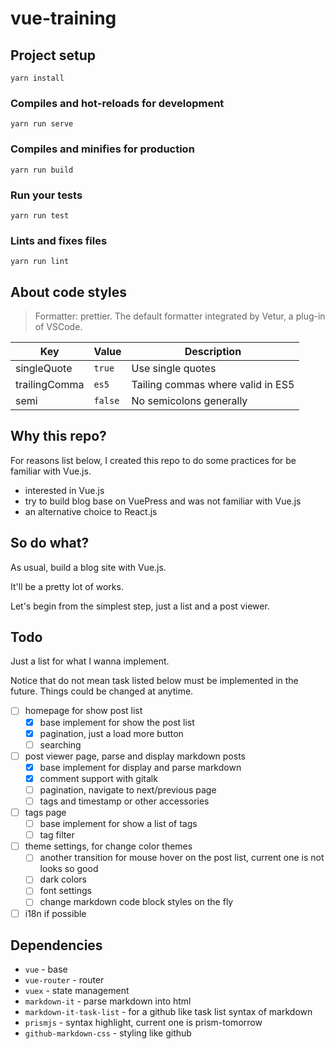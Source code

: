 # vue-training

## Project setup

```
yarn install
```

### Compiles and hot-reloads for development

```
yarn run serve
```

### Compiles and minifies for production

```
yarn run build
```

### Run your tests

```
yarn run test
```

### Lints and fixes files

```
yarn run lint
```

## About code styles

> Formatter: prettier. The default formatter integrated by Vetur, a plug-in of VSCode.

| Key           | Value   | Description                       |
| ------------- | ------- | --------------------------------- |
| singleQuote   | `true`  | Use single quotes                 |
| trailingComma | `es5`   | Tailing commas where valid in ES5 |
| semi          | `false` | No semicolons generally           |

## Why this repo?

For reasons list below, I created this repo to do some practices for be familiar with Vue.js.

- interested in Vue.js
- try to build blog base on VuePress and was not familiar with Vue.js
- an alternative choice to React.js

## So do what?

As usual, build a blog site with Vue.js.

It'll be a pretty lot of works.

Let's begin from the simplest step, just a list and a post viewer.

## Todo

Just a list for what I wanna implement.

Notice that do not mean task listed below must be implemented in the future. Things could be changed at anytime.

- [ ] homepage for show post list
  - [x] base implement for show the post list
  - [x] pagination, just a load more button
  - [ ] searching
- [ ] post viewer page, parse and display markdown posts
  - [x] base implement for display and parse markdown
  - [x] comment support with gitalk
  - [ ] pagination, navigate to next/previous page
  - [ ] tags and timestamp or other accessories
- [ ] tags page
  - [ ] base implement for show a list of tags
  - [ ] tag filter
- [ ] theme settings, for change color themes
  - [ ] another transition for mouse hover on the post list, current one is not looks so good
  - [ ] dark colors
  - [ ] font settings
  - [ ] change markdown code block styles on the fly
- [ ] i18n if possible

## Dependencies

- `vue` - base
- `vue-router` - router
- `vuex` - state management
- `markdown-it` - parse markdown into html
- `markdown-it-task-list` - for a github like task list syntax of markdown
- `prismjs` - syntax highlight, current one is prism-tomorrow
- `github-markdown-css` - styling like github

